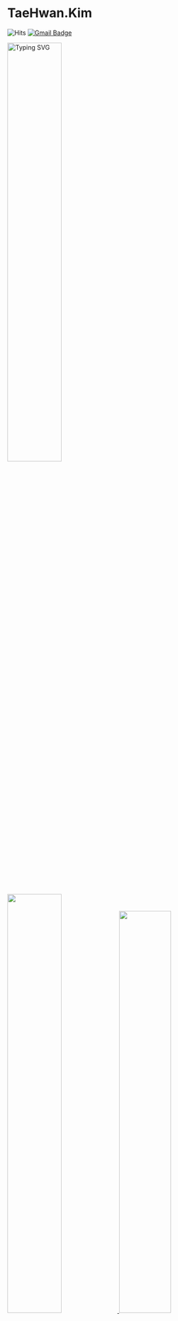 # TaeHwan.Kim

<div align="Left"> 

![Hits](https://hits.seeyoufarm.com/api/count/incr/badge.svg?url=https%3A%2F%2Fgithub.com%2FTestFive&count_bg=%239C9C9C&title_bg=%23555555&icon=&icon_color=%23E7E7E7&title=View&edge_flat=false) [![Gmail Badge](https://img.shields.io/badge/Gmail-D14836?style=flat&logo=Gmail&logoColor=white)](mailto:ktaehwan87@gmail.com)

<a href="https://git.io/typing-svg">
<img src="https://readme-typing-svg.demolab.com?font=Metrophobic&size=35&duration=4500&pause=1000&color=AAD100&background=20232A&center=true&vCenter=true&width=435&height=70&lines=Hello+World+!!;TestFive's+GitHub+Profile." alt="Typing SVG" width=49.2%/>
</a>
</div>

<div align="Left">  
  <a href="https://github.com/anuraghazra/github-readme-stats">
    <img src="https://github-readme-stats.vercel.app/api?username=TestFive&show_icons=true&theme=merko&bg_color=20232a" width=49.2% />
  </a>
  <a href="https://github.com/anuraghazra/github-readme-stats">
    <img src="https://github-readme-stats.vercel.app/api/top-langs/?username=TestFive&layout=compact&theme=merko&bg_color=20232a" width=48.2% />
  </a>
  <a href="https://github.com/ashutosh00710/github-readme-activity-graph">
    <img src="https://activity-graph.herokuapp.com/graph?username=TestFive&theme=react-dark&bg_color=20232a&hide_border=true&line=68b486&color=95b607" width=98%/>
  </a>
</div>
<br>


![C](https://img.shields.io/badge/C-03599C?style=flat&logo=c&logoColor=white) ![C++](https://img.shields.io/badge/C++-9C033A?style=flat&logo=cplusplus&logoColor=white) ![MFC](https://img.shields.io/badge/MFC-5E5E5E?style=flat&logo=Microsoft&logoColor=white) ![C#](https://img.shields.io/badge/C%23-68217A?style=flat&logo=csharp&logoColor=white) ![WPF](https://img.shields.io/badge/WPF-5C2D91?style=flat&logo=.net&logoColor=white) ![XAML](https://img.shields.io/badge/XAML-0C54C2?style=flat&logo=xaml&logoColor=white) ![HTML](https://img.shields.io/badge/HTML-E34F26?style=flat&logo=html5&logoColor=white) ![XML](https://img.shields.io/badge/XML-0C54C2?style=flat&logo=xaml&logoColor=white) ![Verilog](https://img.shields.io/badge/VERILOG-E01F27?style=flat&logo=xilinx&logoColor=white) ![SystemVerilog](https://img.shields.io/badge/SYSTEM_VERILOG-010101?style=flat&logo=xilinx&logoColor=white)

 
 
  
 
<!--Reference-->
<!--
내 저장소를 README에 Pin으로 표시
&repo="내 저장소 이름"
[![Readme Card](https://github-readme-stats.vercel.app/api/pin/?username=TestFive&repo=github-readme-stats)](https://github.com/anuraghazra/github-readme-stats)
-->
<!--
Gif 이미지 파일 표시
  <img src = "https://user-images.githubusercontent.com/82634048/191684915-783d9c01-a4ef-4b9d-8500-baa4bf40827f.gif">
 -->
